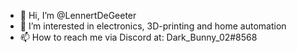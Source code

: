 - 👋 Hi, I’m @LennertDeGeeter
- 👀 I’m interested in electronics, 3D-printing and home automation
- 📫 How to reach me via Discord at: Dark_Bunny_02#8568

<!---
LennertDeGeeter/LennertDeGeeter is a ✨ special ✨ repository because its `README.md` (this file) appears on your GitHub profile.
You can click the Preview link to take a look at your changes.
--->

